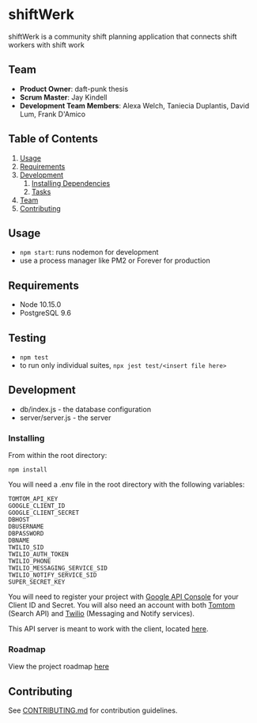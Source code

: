 # shiftWerk
shiftWerk is a community shift planning application that connects shift workers with shift work

## Team

  - __Product Owner__: daft-punk thesis
  - __Scrum Master__: Jay Kindell
  - __Development Team Members__: Alexa Welch, Taniecia Duplantis, David Lum, Frank D'Amico

## Table of Contents

1. [Usage](#Usage)
1. [Requirements](#requirements)
1. [Development](#development)
    1. [Installing Dependencies](#installing-dependencies)
    1. [Tasks](#tasks)
1. [Team](#team)
1. [Contributing](#contributing)

## Usage

- `npm start`: runs nodemon for development
- use a process manager like PM2 or Forever for production

## Requirements

- Node 10.15.0
- PostgreSQL 9.6

## Testing
- `npm test`
- to run only individual suites, `npx jest test/<insert file here>`

## Development
 
- db/index.js - the database configuration
- server/server.js - the server

### Installing

From within the root directory:

```
npm install
```
You will need a .env file in the root directory with the following variables:
```
TOMTOM_API_KEY
GOOGLE_CLIENT_ID
GOOGLE_CLIENT_SECRET
DBHOST
DBUSERNAME
DBPASSWORD
DBNAME
TWILIO_SID
TWILIO_AUTH_TOKEN
TWILIO_PHONE
TWILIO_MESSAGING_SERVICE_SID
TWILIO_NOTIFY_SERVICE_SID
SUPER_SECRET_KEY
```
You will need to register your project with [Google API Console](https://console.developers.google.com/apis/credentials) for your Client ID and Secret.
You will also need an account with both [Tomtom](https://developer.tomtom.com/freemaps) (Search API) and [Twilio](https://www.twilio.com/) (Messaging and Notify services).

This API server is meant to work with the client, located [here](https://github.com/daft-funk/shiftwerk-client).

### Roadmap

View the project roadmap [here](https://github.com/daft-funk/shiftwerk/issues)


## Contributing

See [CONTRIBUTING.md](_CONTRIBUTING.md) for contribution guidelines.

